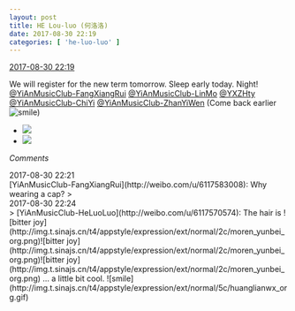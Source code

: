 ```yaml
---
layout: post
title: HE Lou-luo (何洛洛)
date: 2017-08-30 22:19
categories: [ 'he-luo-luo' ]
---
```


<div class="weibo-info">
  <a href="http://weibo.com/6117570574/FjxuW3anG">2017-08-30 22:19</a>
</div>

We will register for the new term tomorrow. Sleep early today. Night! [@YiAnMusicClub-FangXiangRui](http://weibo.com/u/6117583008) [@YiAnMusicClub-LinMo](http://weibo.com/u/6108312042) [@YXZHty](http://weibo.com/2565158051) [@YiAnMusicClub-ChiYi](http://weibo.com/u/6117581836) [@YiAnMusicClub-ZhanYiWen](http://weibo.com/u/6108090526) (Come back earlier ![smile](http://img.t.sinajs.cn/t4/appstyle/expression/ext/normal/5c/huanglianwx_org.gif))

<!-- more -->

<ul class="weibo-pic-list-1">
  <li class="weibo-pic">
    <a href="http://wx2.sinaimg.cn/mw690/006G0Hz8gy1fj23zcwayej31491hokjl.jpg"><img src="//wx2.sinaimg.cn/thumb150/006G0Hz8gy1fj23zcwayej31491hokjl.jpg" /></a>
  </li>
  <li class="weibo-pic">
    <a href="http://wx2.sinaimg.cn/mw690/006G0Hz8gy1fj23zliayvj31491hokjl.jpg"><img src="//wx2.sinaimg.cn/thumb150/006G0Hz8gy1fj23zliayvj31491hokjl.jpg" /></a>
  </li>
</ul>

*Comments*

<div class="weibo-info">2017-08-30 22:21</div>
[YiAnMusicClub-FangXiangRui](http://weibo.com/u/6117583008): Why wearing a cap?
> <div class="weibo-info">2017-08-30 22:24</div>
> [YiAnMusicClub-HeLuoLuo](http://weibo.com/u/6117570574): The hair is ![bitter joy](http://img.t.sinajs.cn/t4/appstyle/expression/ext/normal/2c/moren_yunbei_org.png)![bitter joy](http://img.t.sinajs.cn/t4/appstyle/expression/ext/normal/2c/moren_yunbei_org.png)![bitter joy](http://img.t.sinajs.cn/t4/appstyle/expression/ext/normal/2c/moren_yunbei_org.png) … a little bit cool. ![smile](http://img.t.sinajs.cn/t4/appstyle/expression/ext/normal/5c/huanglianwx_org.gif)
